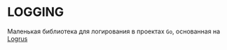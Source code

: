 # LOGGING

Маленькая библиотека для логирования в проектах `Go`, основанная на [Logrus](github.com/sirupsen/logrus)